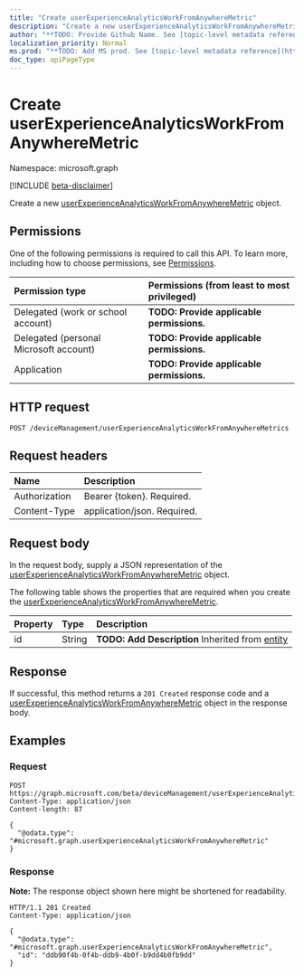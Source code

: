 ```yaml
---
title: "Create userExperienceAnalyticsWorkFromAnywhereMetric"
description: "Create a new userExperienceAnalyticsWorkFromAnywhereMetric object."
author: "**TODO: Provide Github Name. See [topic-level metadata reference](https://msgo.azurewebsites.net/add/document/guidelines/metadata.html#topic-level-metadata)**"
localization_priority: Normal
ms.prod: "**TODO: Add MS prod. See [topic-level metadata reference](https://msgo.azurewebsites.net/add/document/guidelines/metadata.html#topic-level-metadata)**"
doc_type: apiPageType
---
```


# Create userExperienceAnalyticsWorkFromAnywhereMetric
Namespace: microsoft.graph

[!INCLUDE [beta-disclaimer](../../includes/beta-disclaimer.md)]

Create a new [userExperienceAnalyticsWorkFromAnywhereMetric](../resources/intune-userexperienceanalyticsworkfromanywheremetric.md) object.

## Permissions
One of the following permissions is required to call this API. To learn more, including how to choose permissions, see [Permissions](/graph/permissions-reference).

|Permission type|Permissions (from least to most privileged)|
|:---|:---|
|Delegated (work or school account)|**TODO: Provide applicable permissions.**|
|Delegated (personal Microsoft account)|**TODO: Provide applicable permissions.**|
|Application|**TODO: Provide applicable permissions.**|

## HTTP request

<!-- {
  "blockType": "ignored"
}
-->
``` http
POST /deviceManagement/userExperienceAnalyticsWorkFromAnywhereMetrics
```

## Request headers
|Name|Description|
|:---|:---|
|Authorization|Bearer {token}. Required.|
|Content-Type|application/json. Required.|

## Request body
In the request body, supply a JSON representation of the [userExperienceAnalyticsWorkFromAnywhereMetric](../resources/intune-userexperienceanalyticsworkfromanywheremetric.md) object.

The following table shows the properties that are required when you create the [userExperienceAnalyticsWorkFromAnywhereMetric](../resources/intune-userexperienceanalyticsworkfromanywheremetric.md).

|Property|Type|Description|
|:---|:---|:---|
|id|String|**TODO: Add Description** Inherited from [entity](../resources/entity.md)|



## Response

If successful, this method returns a `201 Created` response code and a [userExperienceAnalyticsWorkFromAnywhereMetric](../resources/intune-userexperienceanalyticsworkfromanywheremetric.md) object in the response body.

## Examples

### Request
<!-- {
  "blockType": "request",
  "name": "create_userexperienceanalyticsworkfromanywheremetric_from_"
}
-->
``` http
POST https://graph.microsoft.com/beta/deviceManagement/userExperienceAnalyticsWorkFromAnywhereMetrics
Content-Type: application/json
Content-length: 87

{
  "@odata.type": "#microsoft.graph.userExperienceAnalyticsWorkFromAnywhereMetric"
}
```


### Response
**Note:** The response object shown here might be shortened for readability.
<!-- {
  "blockType": "response",
  "truncated": true,
  "@odata.type": "microsoft.graph.userExperienceAnalyticsWorkFromAnywhereMetric"
}
-->
``` http
HTTP/1.1 201 Created
Content-Type: application/json

{
  "@odata.type": "#microsoft.graph.userExperienceAnalyticsWorkFromAnywhereMetric",
  "id": "ddb90f4b-0f4b-ddb9-4b0f-b9dd4b0fb9dd"
}
```

